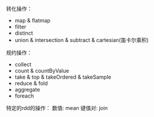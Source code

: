 转化操作：
- map & flatmap
- filter
- distinct
- union & intersection & subtract & cartesian(笛卡尔乘积)

规约操作：
- collect
- count & countByValue
- take & top & takeOrdered & takeSample
- reduce & fold
- aggregate
- foreach

特定的rdd的操作：
数值: mean
键值对: join

